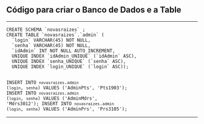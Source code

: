 <h2>Código para criar o Banco de Dados e a Table</h2>
<hr>
<code>CREATE SCHEMA `novasraizes` ;
CREATE TABLE `novasraizes`.`admin` (
  `login` VARCHAR(45) NOT NULL,
  `senha` VARCHAR(45) NOT NULL,
  `idAdmin` INT NOT NULL AUTO_INCREMENT,
  UNIQUE INDEX `idAdmin_UNIQUE` (`idAdmin` ASC),
  UNIQUE INDEX `senha_UNIQUE` (`senha` ASC),
  UNIQUE INDEX `login_UNIQUE` (`login` ASC));

INSERT INTO `novasraizes`.`admin` (`login`, `senha`) VALUES ('AdminPts', 'Pts1903');
INSERT INTO `novasraizes`.`admin` (`login`, `senha`) VALUES ('AdminMdrs', 'Mdrs3012');
INSERT INTO `novasraizes`.`admin` (`login`, `senha`) VALUES ('AdminPrs', 'Prs3105');
</code>
<hr>
